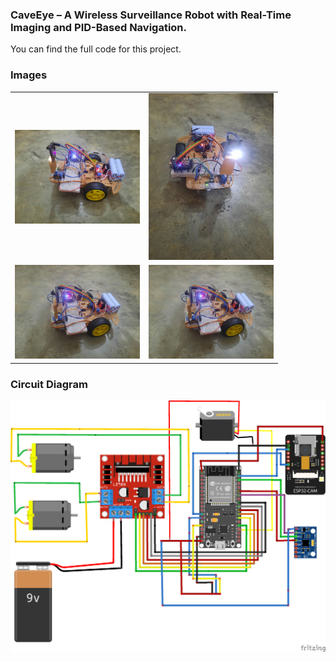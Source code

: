### CaveEye – A Wireless Surveillance Robot with Real-Time Imaging and PID-Based Navigation.
You can find the full code for this project.

### Images
<table>
  <tr>
    <td><img src="Car01.jpg" alt="Image 1" width="200"/></td>
    <td><img src="Car02.jpg" alt="Image 2" width="200"/></td>
  </tr>
  <tr>
    <td><img src="Car04.jpg" alt="Image 3" width="200"/></td>
    <td><img src="Car04.jpg" alt="Image 4" width="200"/></td>
  </tr>
</table>

### Circuit Diagram
![](Survelliance_Car.png)
